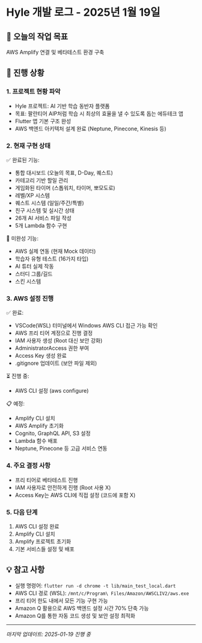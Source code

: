# Hyle 개발 로그 - 2025년 1월 19일

## 🎯 오늘의 작업 목표
AWS Amplify 연결 및 베타테스트 환경 구축

## 📝 진행 상황

### 1. 프로젝트 현황 파악
- Hyle 프로젝트: AI 기반 학습 동반자 플랫폼
- 목표: 팔란티어 AIP처럼 학습 시 최상의 효율을 낼 수 있도록 돕는 에듀테크 앱
- Flutter 앱 기본 구조 완성
- AWS 백엔드 아키텍처 설계 완료 (Neptune, Pinecone, Kinesis 등)

### 2. 현재 구현 상태
✅ 완료된 기능:
- 통합 대시보드 (오늘의 목표, D-Day, 퀘스트)
- 카테고리 기반 할일 관리
- 게임화된 타이머 (스톱워치, 타이머, 뽀모도로)
- 레벨/XP 시스템
- 퀘스트 시스템 (일일/주간/특별)
- 친구 시스템 및 실시간 상태
- 26개 AI 서비스 파일 작성
- 5개 Lambda 함수 구현

🚧 미완성 기능:
- AWS 실제 연동 (현재 Mock 데이터)
- 학습자 유형 테스트 (16가지 타입)
- AI 튜터 실제 작동
- 스터디 그룹/길드
- 스킨 시스템

### 3. AWS 설정 진행
✅ 완료:
- VSCode(WSL) 터미널에서 Windows AWS CLI 접근 가능 확인
- AWS 프리 티어 계정으로 진행 결정
- IAM 사용자 생성 (Root 대신 보안 강화)
- AdministratorAccess 권한 부여
- Access Key 생성 완료
- .gitignore 업데이트 (보안 파일 제외)

⏳ 진행 중:
- AWS CLI 설정 (aws configure)

📋 예정:
- Amplify CLI 설치
- AWS Amplify 초기화
- Cognito, GraphQL API, S3 설정
- Lambda 함수 배포
- Neptune, Pinecone 등 고급 서비스 연동

### 4. 주요 결정 사항
- 프리 티어로 베타테스트 진행
- IAM 사용자로 안전하게 진행 (Root 사용 X)
- Access Key는 AWS CLI에 직접 설정 (코드에 포함 X)

### 5. 다음 단계
1. AWS CLI 설정 완료
2. Amplify CLI 설치
3. Amplify 프로젝트 초기화
4. 기본 서비스들 설정 및 배포

## 💡 참고 사항
- 실행 명령어: `flutter run -d chrome -t lib/main_test_local.dart`
- AWS CLI 경로 (WSL): `/mnt/c/Program\ Files/Amazon/AWSCLIV2/aws.exe`
- 프리 티어 한도 내에서 모든 기능 구현 가능
- Amazon Q 활용으로 AWS 백엔드 설정 시간 70% 단축 가능
- Amazon Q를 통한 자동 코드 생성 및 보안 설정 최적화

---
*마지막 업데이트: 2025-01-19 진행 중*